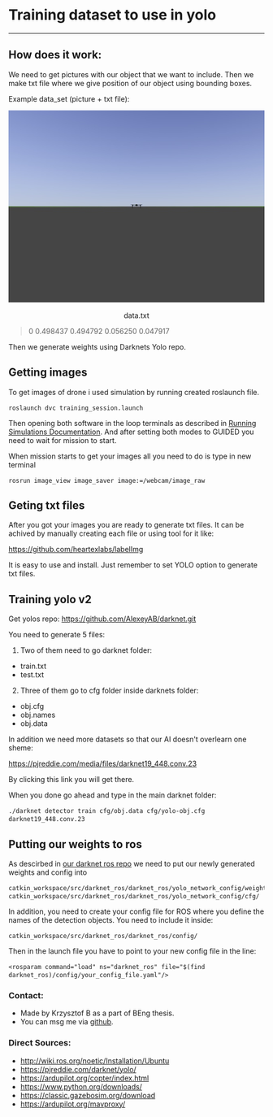# Training dataset to use in yolo


---
## How does it work:
We need to get pictures with our object that we want to include. Then we make txt file where we give position of our object using bounding boxes. 

Example data_set (picture + txt file):

![DATA_SET_PIC](left0035.jpg "Picture")

<p style="text-align:center"> data.txt </p>

>0 0.498437 0.494792 0.056250 0.047917

Then we generate weights using Darknets Yolo repo.

## Getting images

To get images of drone i used simulation by running created roslaunch file.
```
roslaunch dvc training_session.launch
```
Then opening both software in the loop terminals as described in [Running Simulations Documentation](running_simulations.md). And after setting both modes to GUIDED you need to wait for mission to start.

When mission starts to get your images all you need to do is type in new terminal
```
rosrun image_view image_saver image:=/webcam/image_raw
```

## Geting txt files

After you got your images you are ready to generate txt files. It can be achived by manually creating each file or using tool for it like: 

https://github.com/heartexlabs/labelImg

It is easy to use and install. Just remember to set YOLO option to generate txt files.

## Training yolo v2

Get yolos repo: https://github.com/AlexeyAB/darknet.git

You need to generate 5 files:
1. Two of them need to go darknet folder:
- train.txt
- test.txt      
2. Three of them go to cfg folder inside darknets folder:
- obj.cfg
- obj.names
- obj.data

In addition we need more datasets so that our AI doesn't overlearn one sheme: 
  
https://pjreddie.com/media/files/darknet19_448.conv.23

By clicking this link you will get there.

When you done go ahead and type in the main darknet folder:
```
./darknet detector train cfg/obj.data cfg/yolo-obj.cfg darknet19_448.conv.23
```

## Putting our weights to ros

As descirbed in [our darknet ros repo](https://github.com/kunaltyagi/darknet_ros) we need to put our newly generated weights and config into

```
catkin_workspace/src/darknet_ros/darknet_ros/yolo_network_config/weights/
catkin_workspace/src/darknet_ros/darknet_ros/yolo_network_config/cfg/
```
In addition, you need to create your config file for ROS where you define the names of the detection objects. You need to include it inside:

    catkin_workspace/src/darknet_ros/darknet_ros/config/

Then in the launch file you have to point to your new config file in the line:

    <rosparam command="load" ns="darknet_ros" file="$(find darknet_ros)/config/your_config_file.yaml"/>

### Contact:

- Made by Krzysztof B as a part of BEng thesis.
- You can msg me via [github](https://github.com/printfKrzysztof).
### Direct Sources:

- http://wiki.ros.org/noetic/Installation/Ubuntu
- https://pjreddie.com/darknet/yolo/
- https://ardupilot.org/copter/index.html
- https://www.python.org/downloads/
- https://classic.gazebosim.org/download
- https://ardupilot.org/mavproxy/

